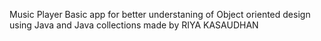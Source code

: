 Music Player Basic app for better understaning of Object oriented design using Java and Java collections made by RIYA KASAUDHAN
